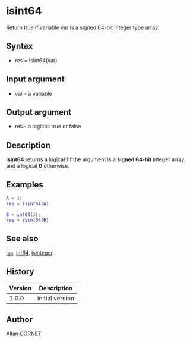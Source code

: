 

# isint64

Return true if variable var is a signed 64-bit integer type array.

## Syntax

- res = isint64(var)

## Input argument

 - var - a variable

## Output argument

 - res - a logical: true or false

## Description

<b>isint64</b> returns a logical <b>1</b>if the argument is a <b>signed 64-bit</b> integer array and a logical <b>0</b> otherwise.

## Examples

```matlab
A = 3;
res = isint64(A)
```
```matlab
B = int64(3);
res = isint64(B)
```

## See also

[isa](isa.md), [int64](../integer/int64.md), [isinteger](isinteger.md).
## History

|Version|Description|
|------|------|
|1.0.0|initial version|


## Author

Allan CORNET



